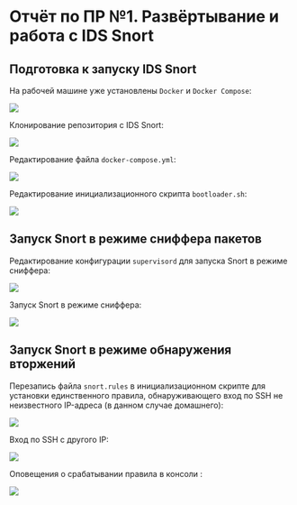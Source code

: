 # Отчёт по ПР №1. Развёртывание и работа с IDS Snort

## Подготовка к запуску IDS Snort

На рабочей машине уже установлены `Docker` и `Docker Compose`:

![](screenshots/01-docker.png)

Клонирование репозитория с IDS Snort:

![](screenshots/02-clone-repo.png)

Редактирование файла `docker-compose.yml`:

![](screenshots/03-compose.png)

Редактирование инициализационного скрипта `bootloader.sh`:

![](screenshots/04-bootloader.png)

## Запуск Snort в режиме сниффера пакетов

Редактирование конфигурации `supervisord` для запуска Snort в режиме сниффера:

![](screenshots/05-supervisor.png)

Запуск Snort в режиме сниффера:

![](screenshots/06-sniffer.png)

## Запуск Snort в режиме обнаружения вторжений

Перезапись файла `snort.rules` в инициализационном скрипте для установки единственного правила, обнаруживающего вход по SSH не неизвестного IP-адреса (в данном случае домашнего):

![](screenshots/07-custom-rule.png)

Вход по SSH с другого IP:

![](screenshots/08-login.jpg)

Оповещения о срабатывании правила в консоли :

![](screenshots/09-alerts.png)
